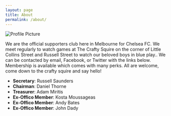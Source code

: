 ```yaml
---
layout: page
title: About
permalink: /about/
---
```


<img src="{{ site.baseurl }}/assets/about-us.jpg" title="Profile Picture" class="profile">

We are the official supporters club here in Melbourne for Chelsea FC. We meet regularly to watch games at The Crafty Squire on the corner of Little Collins Street and Russell Street to watch our beloved boys in blue play.. We can be contacted by email, Facebook, or Twitter with the links below. Membership is available which comes with many perks.  All are welcome, come down to the crafty squire and say hello!

- **Secretary**: Russell Saunders
- **Chairman**: Daniel Thorne
- **Treasurer**: Adam Miritis
- **Ex-Offico Member**: Kosta Moussageas
- **Ex-Offico Member**: Andy Bates
- **Ex-Offico Member**: John Dady
